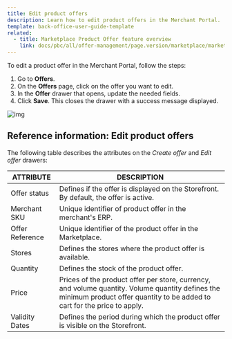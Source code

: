 ```yaml
---
title: Edit product offers
description: Learn how to edit product offers in the Merchant Portal.
template: back-office-user-guide-template
related:
  - title: Marketplace Product Offer feature overview
    link: docs/pbc/all/offer-management/page.version/marketplace/marketplace-product-offer-feature-overview.html
---
```


To edit a product offer in the Merchant Portal, follow the steps:

1. Go to **Offers**.
2. On the **Offers** page, click on the offer you want to edit.
3. In the **Offer** drawer that opens, update the needed fields.
4. Click **Save**.
    This closes the drawer with a success message displayed.

![img](https://spryker.s3.eu-central-1.amazonaws.com/docs/Marketplace/user+guides/Merchant+Portal+user+guides/Offers/edit-offers.gif)


## Reference information: Edit product offers

The following table describes the attributes on the *Create offer* and *Edit offer* drawers:

| ATTRIBUTE     | DESCRIPTION |
| ------------- |  ------------- |
| Offer status | Defines if the offer is displayed on the Storefront. By default, the offer is active. |
| Merchant SKU     | Unique identifier of product offer in the merchant's ERP.              |
| Offer Reference  | Unique identifier of the product offer in the Marketplace. |
| Stores           | Defines the stores where the product offer is available.      |
| Quantity            | Defines the stock of the product offer.                     |
| Price            | Prices of the product offer per store, currency, and volume quantity. Volume quantity defines the minimum product offer quantity to be added to cart for the price to apply. |
| Validity Dates   | Defines the period during which the product offer is visible on the Storefront. |
